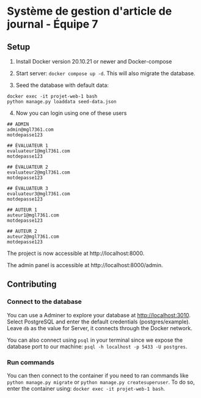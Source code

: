 # Système de gestion d'article de journal - Équipe 7

## Setup

1. Install Docker version 20.10.21 or newer and Docker-compose

2. Start server: `docker compose up -d`. This will also migrate the database.

3. Seed the database with default data:

```
docker exec -it projet-web-1 bash
python manage.py loaddata seed-data.json
```

4. Now you can login using one of these users

```
## ADMIN
admin@mgl7361.com
motdepasse123

## ÉVALUATEUR 1
evaluateur1@mgl7361.com
motdepasse123

## ÉVALUATEUR 2
evaluateur2@mgl7361.com
motdepasse123

## ÉVALUATEUR 3
evaluateur3@mgl7361.com
motdepasse123

## AUTEUR 1
auteur1@mgl7361.com
motdepasse123

## AUTEUR 2
auteur2@mgl7361.com
motdepasse123
```

The project is now accessible at http://localhost:8000.

The admin panel is accessible at http://localhost:8000/admin.

## Contributing

### Connect to the database

You can use a Adminer to explore your database at [http://localhost:3010](http://localhost:3010). Select PostgreSQL and enter the default credentials (postgres/example). Leave `db` as the value for Server, it connects through the Docker network.

You can also connect using `psql` in your terminal since we expose the database port to our machine: `psql -h localhost -p 5433 -U postgres`.

### Run commands

You can then connect to the container if you need to ran commands like `python manage.py migrate` or `python manage.py createsuperuser`. To do so, enter the container using: `docker exec -it projet-web-1 bash`.
